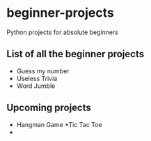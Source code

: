 # beginner-projects

Python projects for absolute beginners

## List of all the beginner projects

- Guess my number
- Useless Trivia
- Word Jumble

## Upcoming projects

- Hangman Game
  \*Tic Tac Toe
-
